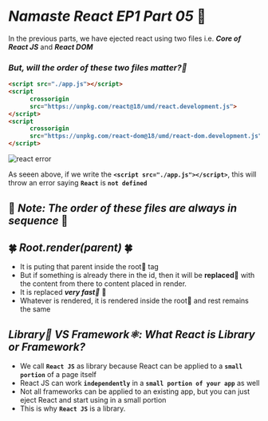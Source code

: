 # _Namaste React EP1 Part 05_ 🚀

In the previous parts, we have ejected react using two files i.e. <b><i>Core of React JS</b></i> and <b><i>React DOM</b></i>

### _But, will the order of these two files matter?📂_
<b>


```html
<script src="./app.js"></script>
<script
      crossorigin
      src="https://unpkg.com/react@18/umd/react.development.js">
</script>
<script
      crossorigin
      src="https://unpkg.com/react-dom@18/umd/react-dom.development.js">
</script>
```
</b>


![react error](https://github.com/anupam-kumar-krishnan/Namaste-React/assets/69143883/40cdd062-4251-4be1-8ab3-fe062a10fc24)

As seeen above, if we write the <b>`<script src="./app.js"></script>`</b>, this will throw an error saying <b>`React`</b> is <b>`not defined`</b>



## 🌟 **_Note: The order of these files are always in sequence_** 🌟

## 🍀 _Root.render(parent)_ 🍀
- It is puting that parent inside the root🫚 tag
- But if something is already there in the id, then it will be **replaced🔁** with the content from there to content placed in render.
- It is replaced **_very fast💨_** 🚀
- Whatever is rendered, it is rendered inside the root🫚 and rest remains the same

## _Library📘 VS Framework⚛️: What React is Library or Framework?_
- We call <b>`React JS`</b> as library because React can be applied to a <b>`small portion`</b> of a page itself 
- React JS can work <b>`independently`</b> in a <b>`small portion of your app`</b> as well
- Not all frameworks can be applied to an existing app, but you can just eject React and start using in a small portion 
- This is why <b>`React JS`</b> is a library.










 

